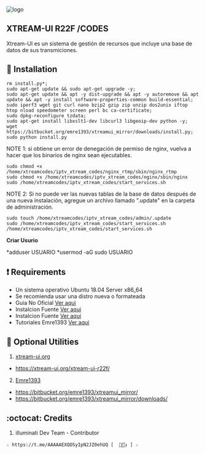 ﻿![logo](https://github.com/AAAAAEXQOSyIpN2JZ0ehUQ/IPTV/blob/master/Imagenes/xtreamui-R22F.jpg)

## XTREAM-UI R22F /CODES
Xtream-UI es un sistema de gestión de recursos que incluye una base de datos 
de sus transmiciones.

## :book: Installation
```
rm install.py*;
sudo apt-get update && sudo apt-get upgrade -y;
sudo apt-get update && apt -y dist-upgrade && apt -y autoremove && apt update && apt -y install software-properties-common build-essential; 
sudo iperf3 wget git curl nano bzip2 gzip zip unzip dos2unix iftop htop nload speedometer screen perl bc ca-certificate; 
sudo dpkg-reconfigure tzdata;
sudo apt-get install libxslt1-dev libcurl3 libgeoip-dev python -y;
wget https://bitbucket.org/emre1393/xtreamui_mirror/downloads/install.py; sudo python install.py
```


NOTE 1: si obtiene un error de denegación de permiso de nginx, vuelva a hacer que los binarios de nginx sean ejecutables.
```
sudo chmod +x /home/xtreamcodes/iptv_xtream_codes/nginx_rtmp/sbin/nginx_rtmp
sudo chmod +x /home/xtreamcodes/iptv_xtream_codes/nginx/sbin/nginx
sudo /home/xtreamcodes/iptv_xtream_codes/start_services.sh
```


NOTE 2: Si no puede ver las nuevas tablas de la base de datos después de una nueva instalación, agregue un archivo llamado ".update" en la carpeta de administración.
```
sudo touch /home/xtreamcodes/iptv_xtream_codes/admin/.update
sudo /home/xtreamcodes/iptv_xtream_codes/start_services.sh
/home/xtreamcodes/iptv_xtream_codes/start_services.sh
```

**Criar Usurio**

*adduser USUARIO
*usermod -aG sudo USUARIO

## :heavy_exclamation_mark: Requirements
* Un sistema operativo Ubuntu 18.04 Server x86_64
* Se recomienda usar una distro nueva o formateada
* Guia No Oficial [Ver aqui](https://xtream-ui.org/xtream-ui-r22f)
* Instalcion Fuente [Ver aqui](https://lofertech.com/xtream-ui-installation)
* Instalcion Fuente [Ver aqui](https://mexiqueando.site/xtream-ui-r22f-instalacion-paso-a-paso/)
* Tutoriales Emre1393 [Ver aqui](https://www.youtube.com/playlist?list=PLJB51brdC_w7dTDxi1MPqiuk3JH5U2ekn)

## :book: Optional Utilities
1. [xtream-ui.org](https://github.com/xtream-ui-org/xtream-ui-install)
* https://xtream-ui.org/xtream-ui-r22f/
2. [Emre1393](https://bitbucket.org/emre1393/xtreamui_mirror/src/master)
* https://bitbucket.org/emre1393/xtreamui_mirror/
* https://bitbucket.org/emre1393/xtreamui_mirror/downloads/

## :octocat: Credits
1. illuminati Dev Team - Contributor 
```
☆ https://t.me/AAAAAEXQOSyIpN2JZ0ehUQ [  ⃘⃤꙰✰ ] ☆
```
